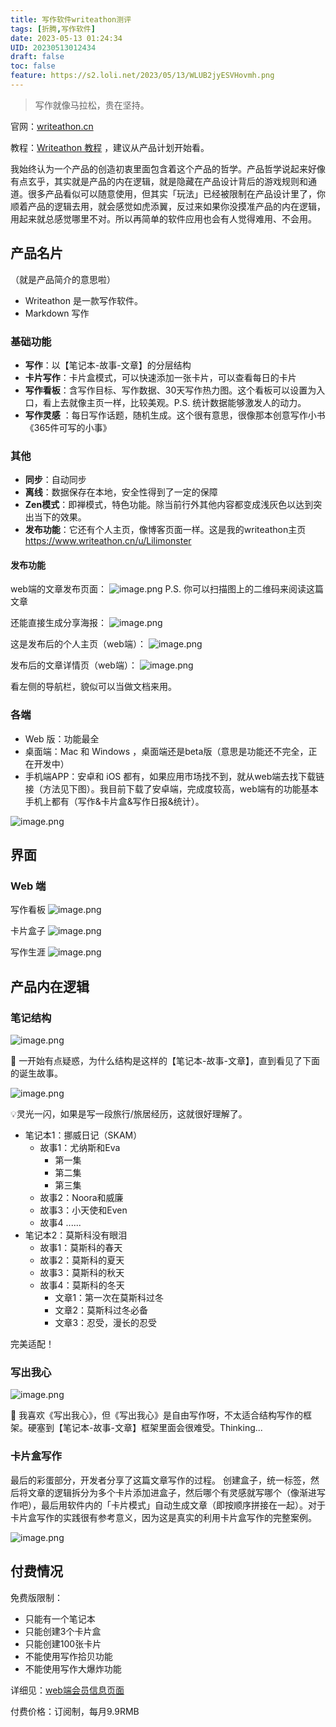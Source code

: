 ```yaml
---
title: 写作软件writeathon测评
tags: [折腾,写作软件]
date: 2023-05-13 01:24:34
UID: 20230513012434
draft: false
toc: false
feature: https://s2.loli.net/2023/05/13/WLUB2jyESVHovmh.png
---
```


> 写作就像马拉松，贵在坚持。

官网：[writeathon.cn](https://www.writeathon.cn)

教程：[Writeathon 教程](https://guide.writeathon.cn/guide/v3/writeathon-v3-part-one.html#writeathon的诞生) ，建议从产品计划开始看。

我始终认为一个产品的创造初衷里面包含着这个产品的哲学。产品哲学说起来好像有点玄乎，其实就是产品的内在逻辑，就是隐藏在产品设计背后的游戏规则和通道。很多产品看似可以随意使用，但其实「玩法」已经被限制在产品设计里了，你顺着产品的逻辑去用，就会感觉如虎添翼，反过来如果你没摸准产品的内在逻辑，用起来就总感觉哪里不对。所以再简单的软件应用也会有人觉得难用、不会用。

<!--more-->

## 产品名片
（就是产品简介的意思啦）

- Writeathon 是一款写作软件。
- Markdown 写作

### 基础功能
- **写作**：以【笔记本-故事-文章】的分层结构
- **卡片写作**：卡片盒模式，可以快速添加一张卡片，可以查看每日的卡片
- **写作看板**：含写作目标、写作数据、30天写作热力图。这个看板可以设置为入口，看上去就像主页一样，比较美观。P.S. 统计数据能够激发人的动力。
- **写作灵感** ：每日写作话题，随机生成。这个很有意思，很像那本创意写作小书《365件可写的小事》

### 其他
- **同步**：自动同步
- **离线**：数据保存在本地，安全性得到了一定的保障
- **Zen模式**：即禅模式，特色功能。除当前行外其他内容都变成浅灰色以达到突出当下的效果。
- **发布功能**：它还有个人主页，像博客页面一样。这是我的writeathon主页 https://www.writeathon.cn/u/Lilimonster

#### 发布功能
web端的文章发布页面：
![image.png](https://s2.loli.net/2023/05/13/v8Ban1uytdZmeX4.png)
P.S. 你可以扫描图上的二维码来阅读这篇文章

还能直接生成分享海报：
![image.png](https://s2.loli.net/2023/05/13/BIC3Xi9gTdS5FMD.png)

这是发布后的个人主页（web端）：
![image.png](https://s2.loli.net/2023/05/13/2Cu8wkfsqZxAPDE.png)

发布后的文章详情页（web端）：
![image.png](https://s2.loli.net/2023/05/13/7msjIXR4YFcEbKQ.png)

看左侧的导航栏，貌似可以当做文档来用。

### 各端
- Web 版：功能最全
- 桌面端：Mac 和 Windows ，桌面端还是beta版（意思是功能还不完全，正在开发中）
- 手机端APP：安卓和 iOS 都有，如果应用市场找不到，就从web端去找下载链接（方法见下图）。我目前下载了安卓端，完成度较高，web端有的功能基本手机上都有（写作&卡片盒&写作日报&统计）。

![image.png](https://s2.loli.net/2023/05/13/k3iRHP9FwXM5BVs.png)

## 界面
### Web 端
写作看板
![image.png](https://s2.loli.net/2023/05/12/ekONioYDmH9td8G.png)

卡片盒子
![image.png](https://s2.loli.net/2023/05/12/4OGDiwxacKQAomn.png)

写作生涯
![image.png](https://s2.loli.net/2023/05/12/WzaTjDO1JviMnUs.png)



## 产品内在逻辑
### 笔记结构
![image.png](https://s2.loli.net/2023/05/12/2unAXNimDpFgxT5.png)

💎 一开始有点疑惑，为什么结构是这样的【笔记本-故事-文章】，直到看见了下面的诞生故事。

![image.png](https://s2.loli.net/2023/05/12/YdA9t2pqbXk6Qnx.png)

💡灵光一闪，如果是写一段旅行/旅居经历，这就很好理解了。

- 笔记本1：挪威日记（SKAM）
	- 故事1：尤纳斯和Eva
		- 第一集
		- 第二集
		- 第三集
	- 故事2：Noora和威廉
	- 故事3：小天使和Even
	- 故事4 ......
- 笔记本2：莫斯科没有眼泪
	- 故事1：莫斯科的春天
	- 故事2：莫斯科的夏天
	- 故事3：莫斯科的秋天
	- 故事4：莫斯科的冬天
		- 文章1：第一次在莫斯科过冬
		- 文章2：莫斯科过冬必备
		- 文章3：忍受，漫长的忍受


完美适配！

### 写出我心

![image.png](https://s2.loli.net/2023/05/12/ZpLmejIAqiVEsBK.png)

💎 我喜欢《写出我心》，但《写出我心》是自由写作呀，不太适合结构写作的框架。硬塞到【笔记本-故事-文章】框架里面会很难受。Thinking...

### 卡片盒写作
最后的彩蛋部分，开发者分享了这篇文章写作的过程。
创建盒子，统一标签，然后将文章的逻辑拆分为多个卡片添加进盒子，然后哪个有灵感就写哪个（像渐进写作吧），最后用软件内的「卡片模式」自动生成文章（即按顺序拼接在一起）。对于卡片盒写作的实践很有参考意义，因为这是真实的利用卡片盒写作的完整案例。

![image.png](https://s2.loli.net/2023/05/12/eEvhV8u2XRYAQSt.png)

## 付费情况
免费版限制：
- 只能有一个笔记本
- 只能创建3个卡片盒
- 只能创建100张卡片
- 不能使用写作拾贝功能
- 不能使用写作大爆炸功能

详细见：[web端会员信息页面](https://www.writeathon.cn/membership)

付费价格：订阅制，每月9.9RMB